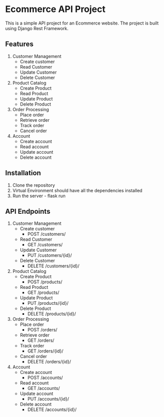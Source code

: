# Ecommerce API Project

This is a simple API project for an Ecommerce website. The project is built using Django Rest Framework.

## Features
1. Customer Management
    - Create customer
    - Read Customer
    - Update Customer
    - Delete Customer
2. Product Catalog
    - Create Product
    - Read Product
    - Update Product
    - Delete Product
3. Order Processing
    - Place order
    - Retrieve order
    - Track order
    - Cancel order
4. Account 
    - Create account
    - Read account
    - Update account
    - Delete account

## Installation
1. Clone the repository
2. Virtual Environment should have all the dependencies installed
3. Run the server - flask run

## API Endpoints
1. Customer Management
    - Create customer
        - POST /customers/
    - Read Customer
        - GET /customers/
    - Update Customer
        - PUT /customers/{id}/
    - Delete Customer
        - DELETE /customers/{id}/
2. Product Catalog
    - Create Product
        - POST /products/
    - Read Product
        - GET /products/
    - Update Product
        - PUT /products/{id}/
    - Delete Product
        - DELETE /products/{id}/
3. Order Processing
    - Place order
        - POST /orders/
    - Retrieve order
        - GET /orders/
    - Track order
        - GET /orders/{id}/
    - Cancel order
        - DELETE /orders/{id}/
4. Account
    - Create account
        - POST /accounts/
    - Read account
        - GET /accounts/
    - Update account
        - PUT /accounts/{id}/
    - Delete account
        - DELETE /accounts/{id}/
